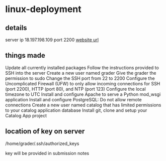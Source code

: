 # linux-deployment

## details
server ip 18.197.198.109
port 2200
[website url](http://18.197.198.109)

## things made
Update all currently installed packages
Follow the instructions provided to SSH into the server
Create a new user named grader
Give the grader the permission to sudo
Change the SSH port from 22 to 2200
Configure the Uncomplicated Firewall (UFW) to only allow incoming connections for SSH (port 2200), HTTP (port 80), and NTP (port 123)
Configure the local timezone to UTC
Install and configure Apache to serve a Python mod_wsgi application
Install and configure PostgreSQL:
Do not allow remote connections
Create a new user named catalog that has limited permissions to your catalog application database
Install git, clone and setup your Catalog App project

## location of key on server
/home/grader/.ssh/authorized_keys

key will be provided in submission notes
